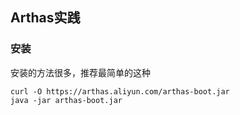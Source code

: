 ## Arthas实践

### 安装

安装的方法很多，推荐最简单的这种

```
curl -O https://arthas.aliyun.com/arthas-boot.jar
java -jar arthas-boot.jar
```

